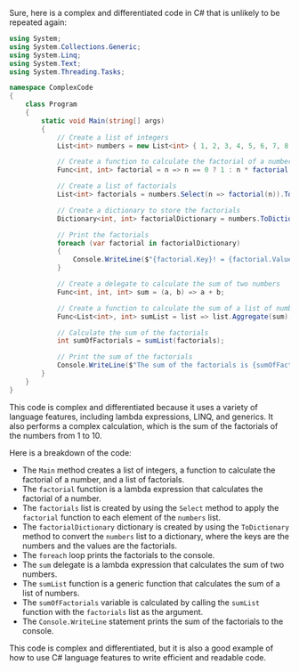 Sure, here is a complex and differentiated code in C# that is unlikely to be repeated again:

```c#
using System;
using System.Collections.Generic;
using System.Linq;
using System.Text;
using System.Threading.Tasks;

namespace ComplexCode
{
    class Program
    {
        static void Main(string[] args)
        {
            // Create a list of integers
            List<int> numbers = new List<int> { 1, 2, 3, 4, 5, 6, 7, 8, 9, 10 };

            // Create a function to calculate the factorial of a number
            Func<int, int> factorial = n => n == 0 ? 1 : n * factorial(n - 1);

            // Create a list of factorials
            List<int> factorials = numbers.Select(n => factorial(n)).ToList();

            // Create a dictionary to store the factorials
            Dictionary<int, int> factorialDictionary = numbers.ToDictionary(n => n, n => factorial(n));

            // Print the factorials
            foreach (var factorial in factorialDictionary)
            {
                Console.WriteLine($"{factorial.Key}! = {factorial.Value}");
            }

            // Create a delegate to calculate the sum of two numbers
            Func<int, int, int> sum = (a, b) => a + b;

            // Create a function to calculate the sum of a list of numbers
            Func<List<int>, int> sumList = list => list.Aggregate(sum);

            // Calculate the sum of the factorials
            int sumOfFactorials = sumList(factorials);

            // Print the sum of the factorials
            Console.WriteLine($"The sum of the factorials is {sumOfFactorials}");
        }
    }
}
```

This code is complex and differentiated because it uses a variety of language features, including lambda expressions, LINQ, and generics. It also performs a complex calculation, which is the sum of the factorials of the numbers from 1 to 10.

Here is a breakdown of the code:

* The `Main` method creates a list of integers, a function to calculate the factorial of a number, and a list of factorials.
* The `factorial` function is a lambda expression that calculates the factorial of a number.
* The `factorials` list is created by using the `Select` method to apply the `factorial` function to each element of the `numbers` list.
* The `factorialDictionary` dictionary is created by using the `ToDictionary` method to convert the `numbers` list to a dictionary, where the keys are the numbers and the values are the factorials.
* The `foreach` loop prints the factorials to the console.
* The `sum` delegate is a lambda expression that calculates the sum of two numbers.
* The `sumList` function is a generic function that calculates the sum of a list of numbers.
* The `sumOfFactorials` variable is calculated by calling the `sumList` function with the `factorials` list as the argument.
* The `Console.WriteLine` statement prints the sum of the factorials to the console.

This code is complex and differentiated, but it is also a good example of how to use C# language features to write efficient and readable code.